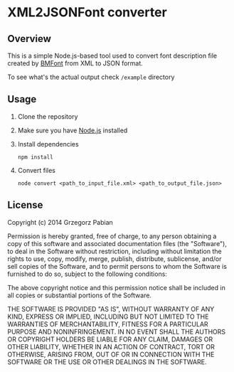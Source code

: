 XML2JSONFont converter
======================

Overview
--------

This is a simple Node.js-based tool used to convert font description file created by [BMFont](http://www.angelcode.com/products/bmfont/) from XML to JSON format.

To see what's the actual output check `/example` directory

Usage
-----

1.  Clone the repository

2.  Make sure you have [Node.js](http://nodejs.org) installed

3.  Install dependencies

    `npm install`
    
4.  Convert files

    `node convert <path_to_input_file.xml> <path_to_output_file.json>`
    
    
License
-------

Copyright (c) 2014 Grzegorz Pabian

Permission is hereby granted, free of charge, to any person obtaining a copy
of this software and associated documentation files (the "Software"), to deal
in the Software without restriction, including without limitation the rights
to use, copy, modify, merge, publish, distribute, sublicense, and/or sell
copies of the Software, and to permit persons to whom the Software is
furnished to do so, subject to the following conditions:

The above copyright notice and this permission notice shall be included in
all copies or substantial portions of the Software.

THE SOFTWARE IS PROVIDED "AS IS", WITHOUT WARRANTY OF ANY KIND, EXPRESS OR
IMPLIED, INCLUDING BUT NOT LIMITED TO THE WARRANTIES OF MERCHANTABILITY,
FITNESS FOR A PARTICULAR PURPOSE AND NONINFRINGEMENT. IN NO EVENT SHALL THE
AUTHORS OR COPYRIGHT HOLDERS BE LIABLE FOR ANY CLAIM, DAMAGES OR OTHER
LIABILITY, WHETHER IN AN ACTION OF CONTRACT, TORT OR OTHERWISE, ARISING FROM,
OUT OF OR IN CONNECTION WITH THE SOFTWARE OR THE USE OR OTHER DEALINGS IN
THE SOFTWARE.